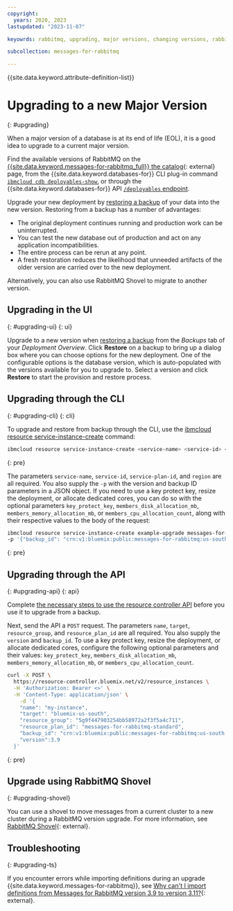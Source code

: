 ```yaml
---
copyright:
  years: 2020, 2023
lastupdated: "2023-11-07"

keyowrds: rabbitmq, upgrading, major versions, changing versions, rabbitmq upgrading, new deployment, major version

subcollection: messages-for-rabbitmq

---
```


{{site.data.keyword.attribute-definition-list}}

# Upgrading to a new Major Version
{: #upgrading}

When a major version of a database is at its end of life (EOL), it is a good idea to upgrade to a current major version.

Find the available versions of RabbitMQ on the [{{site.data.keyword.messages-for-rabbitmq_full}} the catalog](https://cloud.ibm.com/catalog/messages-for-rabbitmq){: external} page, from the {{site.data.keyword.databases-for}} CLI plug-in command [`ibmcloud cdb deployables-show`](/docs/databases-cli-plugin?topic=databases-cli-plugin-cdb-reference#deployables-show), or through the {{site.data.keyword.databases-for}} API [`/deployables` endpoint](https://cloud.ibm.com/apidocs/cloud-databases-api#get-all-deployable-databases).

Upgrade your new deployment by [restoring a backup](/docs/cloud-databases?topic=cloud-databases-dashboard-backups) of your data into the new version. Restoring from a backup has a number of advantages:

- The original deployment continues running and production work can be uninterrupted.
- You can test the new database out of production and act on any application incompatibilities.
- The entire process can be rerun at any point.
- A fresh restoration reduces the likelihood that unneeded artifacts of the older version are carried over to the new deployment.

Alternatively, you can also use RabbitMQ Shovel to migrate to another version.

## Upgrading in the UI
{: #upgrading-ui}
{: ui}

Upgrade to a new version when [restoring a backup](/docs/cloud-databases?topic=cloud-databases-dashboard-backups) from the _Backups_ tab of your _Deployment Overview_. Click **Restore** on a backup to bring up a dialog box where you can choose options for the new deployment. One of the configurable options is the database version, which is auto-populated with the versions available for you to upgrade to. Select a version and click **Restore** to start the provision and restore process.

## Upgrading through the CLI
{: #upgrading-cli}
{: cli}

To upgrade and restore from backup through the CLI, use the [ibmcloud resource service-instance-create](/docs/cli?topic=cli-ibmcloud_commands_resource#ibmcloud_resource_service_instance_create) command:

```sh
ibmcloud resource service-instance-create <service-name> <service-id> <service-plan-id> <region>
```
{: pre}

The parameters `service-name`, `service-id`, `service-plan-id`, and `region` are all required. You also supply the `-p` with the version and backup ID parameters in a JSON object. If you need to use a key protect key, resize the deployment, or allocate dedicated cores, you can do so with the optional parameters `key_protect_key`, `members_disk_allocation_mb`, `members_memory_allocation_mb`, or `members_cpu_allocation_count`, along with their respective values to the body of the request:

```sh
ibmcloud resource service-instance-create example-upgrade messages-for-rabbitmq standard us-south \
-p '{"backup_id": "crn:v1:bluemix:public:messages-for-rabbitmq:us-south:a/54e8ffe85dcedf470db5b5ee6ac4a8d8:1b8f53db-fc2d-4e24-8470-f82b15c71717:backup:06392e97-df90-46d8-98e8-cb67e9e0a8e6", "version":3.8}'
```
{: pre}

## Upgrading through the API
{: #upgrading-api}
{: api}

Complete [the necessary steps to use the resource controller API](/docs/messages-for-rabbitmq?topic=messages-for-rabbitmq-provisioning&interface=api#provision-controller-api) before you use it to upgrade from a backup.

Next, send the API a `POST` request. The parameters `name`, `target`, `resource_group`, and `resource_plan_id` are all required. You also supply the `version` and `backup_id`. To use a key protect key, resize the deployment, or allocate dedicated cores, configure the following optional parameters and their values: `key_protect_key`, `members_disk_allocation_mb`, `members_memory_allocation_mb`, or `members_cpu_allocation_count`.

```sh
curl -X POST \
  https://resource-controller.bluemix.net/v2/resource_instances \
  -H 'Authorization: Bearer <>' \
  -H 'Content-Type: application/json' \
    -d '{
    "name": "my-instance",
    "target": "bluemix-us-south",
    "resource_group": "5g9f447903254bb58972a2f3f5a4c711",
    "resource_plan_id": "messages-for-rabbitmq-standard",
    "backup_id": "crn:v1:bluemix:public:messages-for-rabbitmq:us-south:a/54e8ffe85dcedf470db5b5ee6ac4a8d8:1b8f53db-fc2d-4e24-8470-f82b15c71717:backup:06392e97-df90-46d8-98e8-cb67e9e0a8e6",
    "version":3.9
  }'
```
{: pre}

## Upgrade using RabbitMQ Shovel
{: #upgrading-shovel}

You can use a shovel to move messages from a current cluster to a new cluster during a RabbitMQ version upgrade. For more information, see [RabbitMQ Shovel](/docs/messages-for-rabbitmq?topic=messages-for-rabbitmq-rabbitmq-shovel){: external}.

## Troubleshooting
{: #upgrading-ts}

If you encounter errors while importing definitions during an upgrade {{site.data.keyword.messages-for-rabbitmq}}, see [Why can't I import definitions from Messages for RabbitMQ version 3.9 to version 3.11?](/docs/messages-for-rabbitmq?topic=messages-for-rabbitmq-troubleshoot-defs){: external}.
